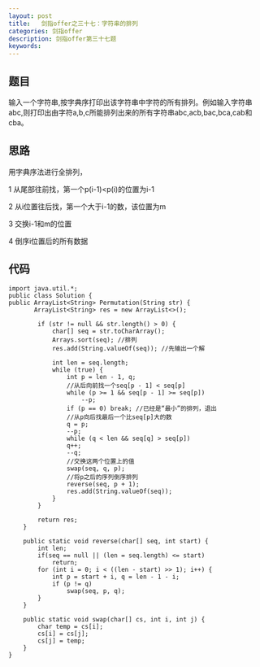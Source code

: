 ```yaml
---
layout: post
title:   剑指offer之三十七：字符串的排列
categories: 剑指offer
description: 剑指offer第三十七题
keywords: 
---
```



## 题目

输入一个字符串,按字典序打印出该字符串中字符的所有排列。例如输入字符串abc,则打印出由字符a,b,c所能排列出来的所有字符串abc,acb,bac,bca,cab和cba。

## 思路

用字典序法进行全排列，

1 从尾部往前找，第一个p(i-1)<p(i)的位置为i-1

2 从i位置往后找，第一个大于i-1的数，该位置为m

3 交换i-1和m的位置

4 倒序i位置后的所有数据






## 代码



	import java.util.*;
	public class Solution {
	public ArrayList<String> Permutation(String str) {
	       ArrayList<String> res = new ArrayList<>();
	 
	        if (str != null && str.length() > 0) {
	            char[] seq = str.toCharArray();
	            Arrays.sort(seq); //排列
	            res.add(String.valueOf(seq)); //先输出一个解
	 
	            int len = seq.length;
	            while (true) {
	                int p = len - 1, q;
	                //从后向前找一个seq[p - 1] < seq[p]
	                while (p >= 1 && seq[p - 1] >= seq[p]) 
	                    --p;
	                if (p == 0) break; //已经是“最小”的排列，退出
	                //从p向后找最后一个比seq[p]大的数
	                q = p; 
	                --p;
	                while (q < len && seq[q] > seq[p]) 
	                q++;
	                --q;
	                //交换这两个位置上的值
	                swap(seq, q, p);
	                //将p之后的序列倒序排列
	                reverse(seq, p + 1);
	                res.add(String.valueOf(seq));
	            }
	        }
	 
	        return res;
	    }
	     
	    public static void reverse(char[] seq, int start) {
	        int len;
	        if(seq == null || (len = seq.length) <= start)
	            return;
	        for (int i = 0; i < ((len - start) >> 1); i++) {
	            int p = start + i, q = len - 1 - i;
	            if (p != q)
	                swap(seq, p, q);
	        }
	    }
	     
	    public static void swap(char[] cs, int i, int j) {
	        char temp = cs[i];
	        cs[i] = cs[j];
	        cs[j] = temp;
	    }
	}

